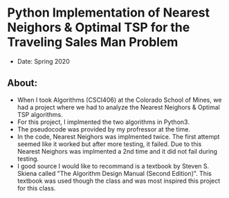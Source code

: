 # Python Implementation of Nearest Neighors & Optimal TSP for the Traveling Sales Man Problem
- Date: Spring 2020

## About:
- When I took Algorithms (CSCI406) at the Colorado School of Mines, we had a project where we had to analyze the Nearest Neighors & Optimal TSP algorithms.
- For this project, I implmented the two algorithms in Python3.
- The pseudocode was provided by my profressor at the time.
- In the code, Nearest Neighors was implmented twice. The first attempt seemed like it worked but after more testing, it failed. Due to this Nearest Neighors was implmented a 2nd time and it did not fail during testing.
- I good source I would like to recommand is a textbook by Steven S. Skiena called "The Algorithm Design Manual (Second Edition)". This textbook was used though the class and was most inspired this project for this class.